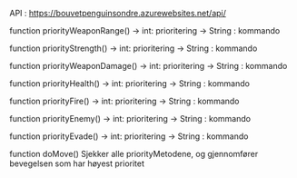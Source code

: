 API :
https://bouvetpenguinsondre.azurewebsites.net/api/

function priorityWeaponRange()
  -> int: prioritering
  -> String : kommando

function priorityStrength()
  -> int: prioritering
  -> String : kommando

function priorityWeaponDamage()
  -> int: prioritering
  -> String : kommando

function priorityHealth()
  -> int: prioritering
  -> String : kommando

function priorityFire()
  -> int: prioritering
  -> String : kommando

function priorityEnemy()
  -> int: prioritering
  -> String : kommando

function priorityEvade()
  -> int: prioritering
  -> String : kommando


function doMove()
  Sjekker alle priorityMetodene, og gjennomfører bevegelsen som har høyest prioritet
